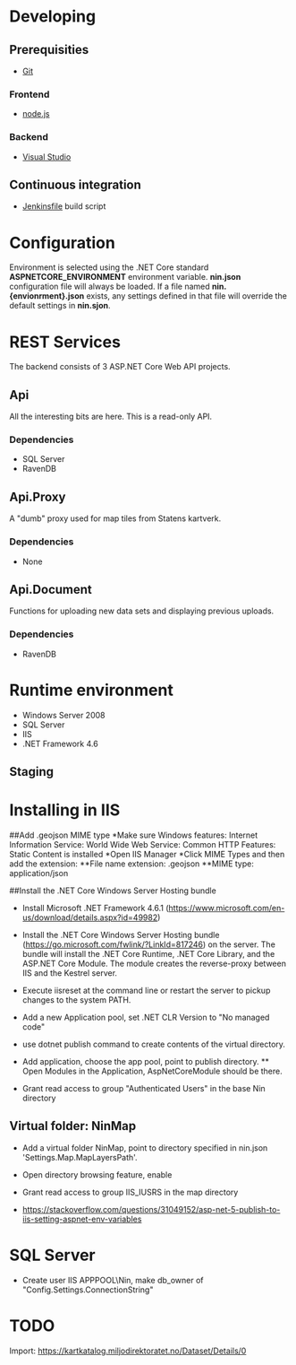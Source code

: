# Developing
## Prerequisities
* [Git](http://git-scm.com/downloads)
### Frontend
* [node.js](https://nodejs.org/en/)
### Backend
* [Visual Studio](http://go.microsoft.com/fwlink/?LinkId=309297&clcid=0x409&slcid=0x409)

## Continuous integration
* [Jenkinsfile](./Jenkinsfile) build script
# Configuration
Environment is selected using the .NET Core standard **ASPNETCORE_ENVIRONMENT** environment variable.
**nin.json** configuration file will always be loaded.  If a file named **nin.{envionrment}.json** exists, any settings defined in that file will override the default settings in **nin.sjon**.
# REST Services
The backend consists of 3 ASP.NET Core Web API projects.
## Api
All the interesting bits are here.  This is a read-only API.
### Dependencies
  * SQL Server
  * RavenDB
## Api.Proxy
A "dumb" proxy used for map tiles from Statens kartverk.
### Dependencies
  * None
## Api.Document
Functions for uploading new data sets and displaying previous uploads.
### Dependencies
  * RavenDB
# Runtime environment
* Windows Server 2008
* SQL Server
* IIS
* .NET Framework 4.6
## Staging
# Installing in IIS

##Add .geojson MIME type
*Make sure Windows features: Internet Information Service: World Wide Web Service: Common HTTP Features: Static Content is installed
*Open IIS Manager
*Click MIME Types and then add the extension:
**File name extension: .geojson
**MIME type: application/json

##Install the .NET Core Windows Server Hosting bundle

* Install Microsoft .NET Framework 4.6.1 (https://www.microsoft.com/en-us/download/details.aspx?id=49982)
* Install the .NET Core Windows Server Hosting bundle (https://go.microsoft.com/fwlink/?LinkId=817246) on the server. The bundle will install the .NET Core Runtime, .NET Core Library, and the ASP.NET Core Module. The module creates the reverse-proxy between IIS and the Kestrel server.

* Execute iisreset at the command line or restart the server to pickup changes to the system PATH.

* Add a new Application pool, set .NET CLR Version to "No managed code"
* use dotnet publish command to create contents of the virtual directory.
* Add application, choose the app pool, point to publish directory.
** Open Modules in the Application, AspNetCoreModule should be there.
* Grant read access to group "Authenticated Users" in the base Nin directory

## Virtual folder: NinMap
* Add a virtual folder NinMap, point to directory specified in nin.json 'Settings.Map.MapLayersPath'.
* Open directory browsing feature, enable
* Grant read access to group IIS_IUSRS in the map directory

* https://stackoverflow.com/questions/31049152/asp-net-5-publish-to-iis-setting-aspnet-env-variables

# SQL Server

* Create user IIS APPPOOL\Nin, make db_owner of "Config.Settings.ConnectionString"

# TODO

Import:
https://kartkatalog.miljodirektoratet.no/Dataset/Details/0

